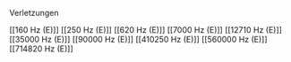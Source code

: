 Verletzungen

[[160 Hz (E)]]
[[250 Hz (E)]]
[[620 Hz (E)]]
[[7000 Hz (E)]]
[[12710 Hz (E)]]
[[35000 Hz (E)]]
[[90000 Hz (E)]]
[[410250 Hz (E)]]
[[560000 Hz (E)]]
[[714820 Hz (E)]]